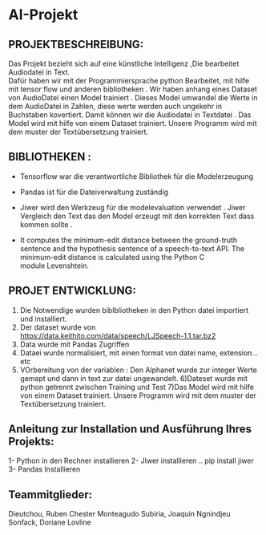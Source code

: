 # AI-Projekt

## PROJEKTBESCHREIBUNG: ##
Das Projekt  bezieht sich auf eine künstliche Intelligenz ,Die bearbeitet Audiodatei in Text.  
Dafür haben wir mit der Programmiersprache  python  Bearbeitet, mit hilfe mit tensor flow und anderen bibliotheken .
Wir haben anhang eines Dataset von AudioDatei einen Model trainiert . Dieses Model umwandel die Werte in dem AudioDatei in Zahlen,
diese werte  werden auch ungekehr in Buchstaben kovertiert. Damit können wir die Audiodatei  in  Textdatei . 
Das Model wird mit hilfe von einem Dataset trainiert. Unsere Programm wird mit dem muster  der Textúbersetzung trainiert.



## BIBLIOTHEKEN : ##

- Tensorflow war die verantwortliche Bibliothek für die Modelerzeugung 

* Pandas ist für die Dateiverwaltung zuständig 

* Jiwer wird den Werkzeug für die modelevaluation  verwendet . Jiwer Vergleich den Text das den Model erzeugt mit den korrekten Text  dass kommen sollte .

- It computes the minimum-edit distance between the ground-truth sentence and the hypothesis sentence of a speech-to-text API. The minimum-edit distance is calculated using the Python C module Levenshtein.


## PROJET ENTWICKLUNG: ## 
1)  Die Notwendige wurden  biblbliotheken in den Python datei importiert und installiert. 
2)  Der dataset wurde  von  https://data.keithito.com/data/speech/LJSpeech-1.1.tar.bz2
3) Data wurde mit Pandas Zugriffen
4) Dataei wurde normalisiert, mit einen format von datei name, extension... etc 
5) VOrbereitung von der variablen : Den Alphanet wurde zur integer Werte gemapt und dann in text zur datei ungewandelt.
6)Dateset wurde  mit python getrennt zwischen Training und  Test 
7)Das Model wird mit hilfe von einem Dataset trainiert. Unsere Programm wird mit dem muster  der Textúbersetzung trainiert.



## Anleitung zur Installation und Ausführung Ihres Projekts:

 1- Python  in den Rechner installieren 
 2-  JIwer  installieren .. pip install jiwer 
 3-  Pandas Installieren 
 



## Teammitglieder:

Dieutchou, Ruben Chester
Monteagudo Subiria, Joaquin
Ngnindjeu Sonfack, Doriane Lovline
